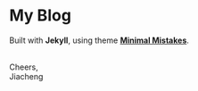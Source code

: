 # My Blog

Built with **Jekyll**, using theme **[Minimal Mistakes](http://mmistakes.github.io/minimal-mistakes)**.

<br>
Cheers,<br>
Jiacheng


